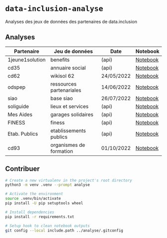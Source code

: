 # `data-inclusion-analyse`

Analyses des jeux de données des partenaires de data.inclusion

## Analyses

| Partenaire      | Jeu de données           | Date       | Notebook                                                     |
| --------------- | ------------------------ | ---------- | ------------------------------------------------------------ |
| 1jeune1solution | benefits                 | (api)      | [Notebook](./notebooks/1j1s/benefits.ipynb)                  |
| cd35            | annuaire social          | (api)      | [Notebook](./notebooks/cd35/annuaire_social.ipynb)           |
| cd62            | wikisol 62               | 24/05/2022 | [Notebook](./notebooks/cd62/analyse-cd62.ipynb)              |
| odspep          | ressources partenariales | 14/06/2022 | [Notebook](./notebooks/odspep/analyse.ipynb)                 |
| siao            | base siao                | 26/07/2022 | [Notebook](./notebooks/siao/analyse.ipynb)                   |
| soliguide       | lieux et services        | (api)      | [Notebook](./notebooks/soliguide/analyse.ipynb)              |
| Mes Aides       | garages solidaires       | (api)      | [Notebook](./notebooks/garages_solidaires/analyse-gs.ipynb)  |
| FINESS          | finess                   | (api)      | [Notebook](./notebooks/finess/analyse.ipynb)                 |
| Etab. Publics   | etablissements publics   | (api)      | [Notebook](./notebooks/etablissements-publics/Analyse.ipynb) |
| cd93            | organismes de formation  | 01/10/2022 | [Notebook](./notebooks/cd93/analyse.ipynb)                   |

## Contribuer

```bash
# Create a new virtualenv in the project's root directory
python3 -m venv .venv --prompt analyse

# Activate the environment
source .venv/bin/activate
pip install -U pip setuptools wheel

# Install dependencies
pip install -r requirements.txt

# Setup hook to clean notebook outputs
git config --local include.path ../analyse/.gitconfig
```
